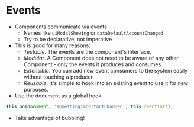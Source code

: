 # Events

- Components communicate via events
    - Names like `uiModalShowing` or `dataDefaultAccountChanged`
    - Try to be declarative, not imperative
- This is good for many reasons:
    - *Testable*. The events are the component's interface.
    - *Modular*. A Component does not need to be aware of any other Component - only the events it produces and consumes.
    - *Extensible*. You can add new event consumers to the system easily without touching a producer.
    - *Reusable*. It's simple to hook into an existing event to use it for new purposes.
- Use the document as a global hook

```js
this.on(document, 'somethingImportantChanged', this.reactToIt);
```

- Take advantage of bubbling!
